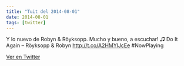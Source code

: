 ```yaml
---
title: "Tuit del 2014-08-01"
date: 2014-08-01
tags: [twitter]
---
```


Y lo nuevo de Robyn &amp; Röyksopp. Mucho y bueno, a escuchar! ♫ Do It Again – Röyksopp &amp; Robyn http://t.co/A2HMYlJcEe #NowPlaying



[Ver en Twitter](https://twitter.com/i/web/status/495192704096407552)
